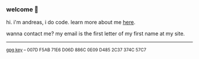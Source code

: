 ### welcome 👀

hi. i'm andreas, i do code. learn more about me [here](https://ndy.sh). 

wanna contact me? my email is the first letter of my first name at my site.

---

<sup>[gpg key][key] – 007D F5AB 71E6 D06D 886C 0E09 D485 2C37 374C 57C7</sup>

[key]: https://keys.openpgp.org/vks/v1/by-fingerprint/007DF5AB71E6D06D886C0E09D4852C37374C57C7
